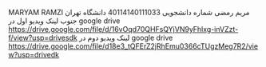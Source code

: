 MARYAM RAMZI 
مریم رمضی شماره دانشجویی 40114140111033 دانشگاه تهران جنوب
لینک ویدیو اول در google drive
https://drive.google.com/file/d/16vOqd70QHFsQYjVN9yFhlxg-inVZzt-f/view?usp=drivesdk
لینک ویدیو دوم در google drive
https://drive.google.com/file/d18e3_tQFErZ2jRhEmu0366cTUgzMeg7R2/view?usp=drivedk
